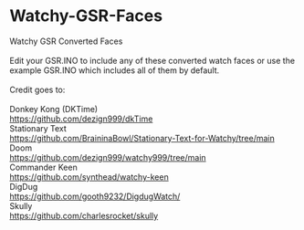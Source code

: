 # Watchy-GSR-Faces<br/>
Watchy GSR Converted Faces<br/>
<br/>
Edit your GSR.INO to include any of these converted watch faces or use the example GSR.INO which includes all of them by default.<br/>
<br/>
Credit goes to:<br/>
<br/>
Donkey Kong (DKTime)<br/>
https://github.com/dezign999/dkTime<br/>
Stationary Text <br/>
https://github.com/BraininaBowl/Stationary-Text-for-Watchy/tree/main<br/>
Doom<br/>
https://github.com/dezign999/watchy999/tree/main<br/>
Commander Keen<br/>
https://github.com/synthead/watchy-keen<br/>
DigDug<br />
https://github.com/gooth9232/DigdugWatch/<br/>
Skully<br/>
https://github.com/charlesrocket/skully<br/>
